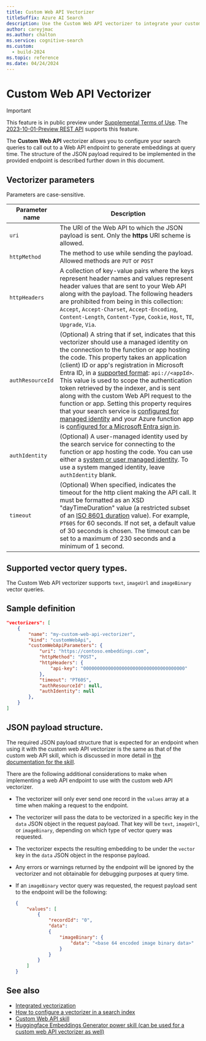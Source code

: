 ```yaml
---
title: Custom Web API Vectorizer
titleSuffix: Azure AI Search
description: Use the Custom Web API vectorizer to integrate your custom code for generating embeddings at query time.
author: careyjmac
ms.author: chalton
ms.service: cognitive-search
ms.custom:
  - build-2024
ms.topic: reference
ms.date: 04/24/2024
---
```


#   Custom Web API Vectorizer

> [!IMPORTANT] 
> This feature is in public preview under [Supplemental Terms of Use](https://azure.microsoft.com/support/legal/preview-supplemental-terms/). The [2023-10-01-Preview REST API](/rest/api/searchservice/indexes/create-or-update?view=rest-searchservice-2023-10-01-preview&preserve-view=true) supports this feature.

The **Custom Web API** vectorizer allows you to configure your search queries to call out to a Web API endpoint to generate embeddings at query time. The structure of the JSON payload required to be implemented in the provided endpoint is described further down in this document.

## Vectorizer parameters

Parameters are case-sensitive.

| Parameter name	 | Description |
|--------------------|-------------|
| `uri` | The URI of the Web API to which the JSON payload is sent. Only the **https** URI scheme is allowed. |
| `httpMethod` | The method to use while sending the payload. Allowed methods are `PUT` or `POST` |
| `httpHeaders` | A collection of key-value pairs where the keys represent header names and values represent header values that are sent to your Web API along with the payload. The following headers are prohibited from being in this collection:  `Accept`, `Accept-Charset`, `Accept-Encoding`, `Content-Length`, `Content-Type`, `Cookie`, `Host`, `TE`, `Upgrade`, `Via`. |
| `authResourceId` | (Optional) A string that if set, indicates that this vectorizer should use a managed identity on the connection to the function or app hosting the code. This property takes an application (client) ID or app's registration in Microsoft Entra ID, in a [supported format](../active-directory/develop/security-best-practices-for-app-registration.md#application-id-uri): `api://<appId>`. This value is used to scope the authentication token retrieved by the indexer, and is sent along with the custom Web API request to the function or app. Setting this property requires that your search service is [configured for managed identity](search-howto-managed-identities-data-sources.md) and your Azure function app is [configured for a Microsoft Entra sign in](../app-service/configure-authentication-provider-aad.md). |
| `authIdentity`   | (Optional) A user-managed identity used by the search service for connecting to the function or app hosting the code. You can use either a [system or user managed identity](search-howto-managed-identities-data-sources.md). To use a system manged identity, leave `authIdentity` blank. |
| `timeout` | (Optional) When specified, indicates the timeout for the http client making the API call. It must be formatted as an XSD "dayTimeDuration" value (a restricted subset of an [ISO 8601 duration](https://www.w3.org/TR/xmlschema11-2/#dayTimeDuration) value). For example, `PT60S` for 60 seconds. If not set, a default value of 30 seconds is chosen. The timeout can be set to a maximum of 230 seconds and a minimum of 1 second. |

## Supported vector query types.

The Custom Web API vectorizer supports `text`, `imageUrl` and `imageBinary` vector queries.

## Sample definition

```json
"vectorizers": [
    {
        "name": "my-custom-web-api-vectorizer",
        "kind": "customWebApi",
        "customWebApiParameters": {
            "uri": "https://contoso.embeddings.com",
            "httpMethod": "POST",
            "httpHeaders": {
                "api-key": "0000000000000000000000000000000000000"
            },
            "timeout": "PT60S",
            "authResourceId": null,
            "authIdentity": null
        },
    }
]
```

## JSON payload structure.

The required JSON payload structure that is expected for an endpoint when using it with the custom web API vectorizer is the same as that of the custom web API skill, which is discussed in more detail in [the documentation for the skill](cognitive-search-custom-skill-web-api.md#sample-input-json-structure).

There are the following additional considerations to make when implementing a web API endpoint to use with the custom web API vectorizer.

+ The vectorizer will only ever send one record in the `values` array at a time when making a request to the endpoint.
+ The vectorizer will pass the data to be vectorized in a specific key in the `data` JSON object in the request payload. That key will be `text`, `imageUrl`, or `imageBinary`, depending on which type of vector query was requested.
+ The vectorizer expects the resulting embedding to be under the `vector` key in the `data` JSON object in the response payload.
+ Any errors or warnings returned by the endpoint will be ignored by the vectorizer and not obtainable for debugging purposes at query time.
+ If an `imageBinary` vector query was requested, the request payload sent to the endpoint will be the following:

    ```json
    {
        "values": [
            {
                "recordId": "0",
                "data":
                {
                    "imageBinary": {
                        "data": "<base 64 encoded image binary data>"
                    }
                }
            }
        ]
    }
    ```

## See also

+ [Integrated vectorization](vector-search-integrated-vectorization.md)
+ [How to configure a vectorizer in a search index](vector-search-how-to-configure-vectorizer.md)
+ [Custom Web API skill](cognitive-search-custom-skill-web-api.md)
+ [Huggingface Embeddings Generator power skill (can be used for a custom web API vectorizer as well)](https://github.com/Azure-Samples/azure-search-power-skills/tree/main/Vector/EmbeddingGenerator)